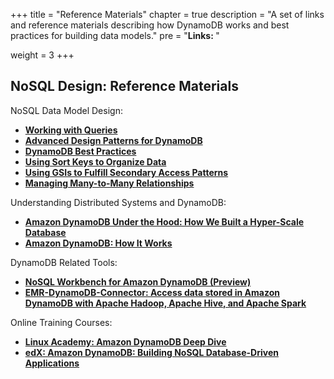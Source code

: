 +++
title = "Reference Materials"
chapter = true
description = "A set of links and reference materials describing how DynamoDB works and best practices for building data models."
pre = "<b>Links: </b>"

weight = 3
+++

## NoSQL Design: Reference Materials

NoSQL Data Model Design:
- **[Working with Queries](https://docs.aws.amazon.com/amazondynamodb/latest/developerguide/Query.html)**
- **[Advanced Design Patterns for DynamoDB](https://www.youtube.com/watch?v=6yqfmXiZTlM&list=PL_EDAAla3DXWy4GW_gnmaIs0PFvEklEB7)**
- **[DynamoDB Best Practices](https://docs.aws.amazon.com/amazondynamodb/latest/developerguide/best-practices.html)**
- **[Using Sort Keys to Organize Data](https://docs.aws.amazon.com/amazondynamodb/latest/developerguide/bp-sort-keys.html)**
- **[Using GSIs to Fulfill Secondary Access Patterns](https://docs.aws.amazon.com/amazondynamodb/latest/developerguide/GSI.html)**
- **[Managing Many-to-Many Relationships](https://docs.aws.amazon.com/amazondynamodb/latest/developerguide/bp-adjacency-graphs.html)**

Understanding Distributed Systems and DynamoDB:
- **[Amazon DynamoDB Under the Hood: How We Built a Hyper-Scale Database](https://www.youtube.com/watch?v=yvBR71D0nAQ)**
- **[Amazon DynamoDB: How It Works](https://docs.aws.amazon.com/amazondynamodb/latest/developerguide/HowItWorks.html)**

DynamoDB Related Tools:
- **[NoSQL Workbench for Amazon DynamoDB (Preview)](https://docs.aws.amazon.com/amazondynamodb/latest/developerguide/workbench.html)**
- **[EMR-DynamoDB-Connector: Access data stored in Amazon DynamoDB with Apache Hadoop, Apache Hive, and Apache Spark](https://github.com/awslabs/emr-dynamodb-connector)**

Online Training Courses:
- **[Linux Academy: Amazon DynamoDB Deep Dive](https://linuxacademy.com/course/dynamo-db-deep-dive/)**
- **[edX: Amazon DynamoDB: Building NoSQL Database-Driven Applications](https://www.edx.org/course/amazon-dynamodb-building-nosql-database-driven-app)**
